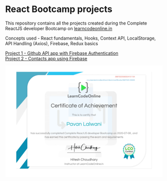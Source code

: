 # React Bootcamp projects

This repository contains all the projects created during the Complete ReactJS developer Bootcamp on [learncodeonline.in](https://learncodeonline.in)  

Concepts used - React fundamentals, Hooks, Context API, LocalStorage, API Handling (Axios), Firebase, Redux basics

[Project 1 - Github API app with Firebase Authentication](https://github.com/pavanlalwani/react-bootcamp-projects/tree/master/Project%201/firebase-github-app)   
[Project 2 - Contacts app using Firebase](https://github.com/pavanlalwani/react-bootcamp-projects/tree/master/Project%202/contacts-firebase-realtime)


![Certificate](https://raw.githubusercontent.com/pavanlalwani/react-bootcamp-projects/master/Certificate.jpg)
